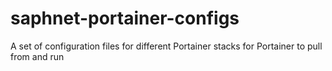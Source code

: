 # saphnet-portainer-configs
A set of configuration files for different Portainer stacks for Portainer to pull from and run
